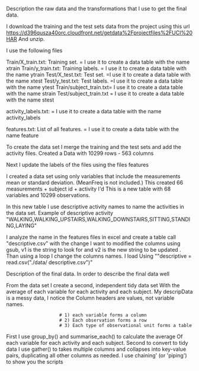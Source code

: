 Description the raw data and the transformations that I use to get the final data.

I download the training and the test sets data from the project using this url https://d396qusza40orc.cloudfront.net/getdata%2Fprojectfiles%2FUCI%20HAR
And unzip. 

I use the following files 

Train/X_train.txt: Training set. = I use it to create a data table with the name xtrain
Train/y_train.txt: Training labels. = I use it to create a data table with the name ytrain
Test/X_test.txt: Test set. =I use it to create a data table with the name xtest
Test/y_test.txt: Test labels. =I use it to create a data table with the name ytest
Train/subject_train.txt= I use it to create a data table with the name strain
Test/subject_train.txt = I use it to create a data table with the name stest

activity_labels.txt: = I use it to create a data table with the name activity_labels

features.txt: List of all features. = I use it to create a data table with the name feature


To create the data set I merge the training and the test sets and add the activity files. Created a Data with 10299 rows - 563 columns

Next I update the labels of the files using the files features


I created a data set using only variables that include the measurements mean or standard deviation. (MeanFreq is not included.)
This created 66 measurements + subject id + activity I'd 
This is a new table with 68 variables and 10299 observations.

In this new table I use descriptive activity names to name the activities in the data set. Example of descriptive activity "WALKING,WALKING_UPSTAIRS,WALKING_DOWNSTAIRS,SITTING,STANDING,LAYING"

I analyze the name in the features files in excel  and create a table call "descriptive.csv"  with the change I want to modified  the columns using gsub, v1 is the string to look for  and v2 is the new string to be updated . Than using a loop I change the columns names. I load Using ""descriptive = read.csv("./data/ descriptive.csv")"
                      


Description of the final data. In order to describe the final data well

From the data set I  create a second, independent tidy data set 
With the average of each variable for each activity and each subject.
My descripData is a messy  data, I notice the Column headers are values, not variable names.
                     
                        # 1) each variable forms a column
                        # 2) Each observation forms a row
                        # 3) Each type of observational unit forms a table
 
First I use group_by() and summarise_each() to calculate the average 
Of each variable for each activity and each subject.
Second to convert to tidy data I  use gather() to  takes multiple columns and collapses into key-value pairs, duplicating all other columns as needed.
I use chaining' (or 'piping') to show you the scripts
